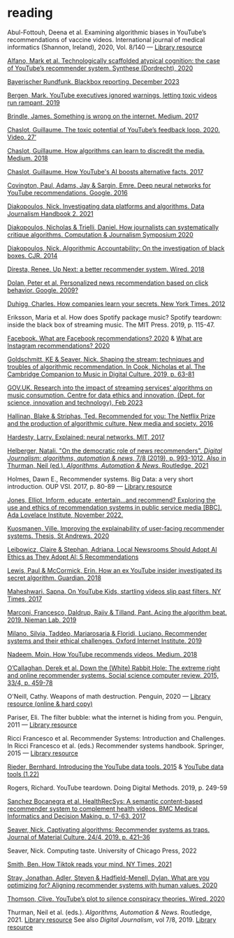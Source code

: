 # reading

Abul-Fottouh, Deena et al. Examining algorithmic biases in YouTube’s recommendations of vaccine videos. International journal of medical informatics (Shannon, Ireland), 2020, Vol. 8/140 — [Library resource](https://librarysearch.cardiff.ac.uk/permalink/f/djvk49/TN_cdi_proquest_miscellaneous_2407586947)

[Alfano, Mark et al. Technologically scaffolded atypical cognition: the case of YouTube’s recommender system. Synthese (Dordrecht), 2020](https://link.springer.com/article/10.1007%2Fs11229-020-02724-x)

[Bayerischer Rundfunk. Blackbox reporting. December 2023](https://interaktiv.br.de/paper/AI-Automation-Lab_Blackbox-Reporting_EN.pdf)

[Bergen, Mark. YouTube executives ignored warnings, letting toxic videos run rampant, 2019](https://www.bloomberg.com/news/features/2019-04-02/youtube-executives-ignored-warnings-letting-toxic-videos-run-rampant)

[Brindle, James. Something is wrong on the internet. Medium. 2017](https://medium.com/@jamesbridle/something-is-wrong-on-the-internet-c39c471271d2)

[Chaslot, Guillaume. The toxic potential of YouTube’s feedback loop. 2020. Video. 27’](https://www.youtube.com/watch?v=Et2n0J0OeQ8&list=PLtmWHNX-gukK0HxaoW7a8ePhrd13KSQc4&index=4)

[Chaslot, Guillaume. How algorithms can learn to discredit the media. Medium. 2018](https://guillaumechaslot.medium.com/how-algorithms-can-learn-to-discredit-the-media-d1360157c4fa)

[Chaslot, Guillaume. How YouTube's AI boosts alternative facts. 2017](https://guillaumechaslot.medium.com/how-youtubes-a-i-boosts-alternative-facts-3cc276f47cf7)

[Covington, Paul, Adams, Jay & Sargin, Emre. Deep neural networks for YouTube recommendations. Google. 2016](https://static.googleusercontent.com/media/research.google.com/en//pubs/archive/45530.pdf)

[Diakopoulos, Nick. Investigating data platforms and algorithms. Data Journalism Handbook 2. 2021](https://datajournalism.com/read/handbook/two/investigating-data-platforms-and-algorithms/the-algorithms-beat-angles-and-methods-for-investigation)

[Diakopoulos, Nicholas & Trielli, Daniel. How journalists can systematically critique algorithms. Computation & Journalism Symposium 2020](https://cpb-us-w2.wpmucdn.com/sites.northeastern.edu/dist/d/53/files/2020/02/CJ_2020_paper_14.pdf)

[Diakopoulos, Nick. Algorithmic Accountability: On the investigation of black boxes. CJR. 2014](https://www.cjr.org/tow_center_reports/algorithmic_accountability_on_the_investigation_of_black_boxes.php)

[Diresta, Renee. Up Next: a better recommender system. Wired. 2018](https://www.wired.com/story/creating-ethical-recommendation-engines/)

[Dolan, Peter et al. Personalized news recommendation based on click behavior. Google. 2009?](https://stanford.app.box.com/s/ooa2yjezp37f8l8fjxitp3yvnz2zcbe0)

[Duhigg, Charles. How companies learn your secrets. New York Times. 2012](https://www.nytimes.com/2012/02/19/magazine/shopping-habits.html?pagewanted=1&_r=1&hp)

Eriksson, Maria et al. How does Spotify package music? Spotify teardown: inside the black box of streaming music. The MIT Press. 2019, p. 115-47.

[Facebook. What are Facebook recommendations? 2020](https://help.instagram.com/313829416281232) & [What are Instagram recommendations? 2020](https://www.facebook.com/help/1257205004624246)

[Goldschmitt, KE & Seaver, Nick. Shaping the stream: techniques and troubles of algorithmic recommendation. In Cook, Nicholas et al. The Cambridge Companion to Music in Digital Culture. 2019, p. 63-81](https://www.cambridge.org/core/books/cambridge-companion-to-music-in-digital-culture/shaping-the-stream-techniques-and-troubles-of-algorithmic-recommendation/67A48CE833167EA679D3ACBF558D3F42)

[GOV.UK. Research into the impact of streaming services’ algorithms on music consumption. Centre for data ethics and innovation, (Dept. for science, innovation and technology), Feb 2023](https://www.gov.uk/government/publications/research-into-the-impact-of-streaming-services-algorithms-on-music-consumption?utm_medium=email&utm_campaign=govuk-notifications-topic&utm_source=4467ea3e-9776-47fa-bf1e-54b3bf22079b&utm_content=weekly)

[Hallinan, Blake & Striphas, Ted. Recommended for you: The Netflix Prize and the production of algorithmic culture. New media and society. 2016](https://journals.sagepub.com/doi/pdf/10.1177/1461444814538646)

[Hardesty, Larry. Explained: neural networks. MIT, 2017](https://news.mit.edu/2017/explained-neural-networks-deep-learning-0414)

[Helberger, Natali. "On the democratic role of news recommenders". *Digital Journalism: algorithms, automation & news*, 7/8 (2019), p. 993-1012. Also in Thurman, Neil (ed.). *Algorithms, Automation & News*. Routledge, 2021](https://librarysearch.cardiff.ac.uk/permalink/44WHELF_CAR/b7291a/cdi_informaworld_taylorfrancis_310_1080_21670811_2019_1623700)

Holmes, Dawn E., Recommender systems. Big Data: a very short introduction. OUP VSI. 2017, p. 80-89 — [Library resource](https://librarysearch.cardiff.ac.uk/permalink/44WHELF_CAR/1fseqj3/alma9912109076102420)

[Jones, Elliot. Inform, educate, entertain...and recommend? Exploring the use and ethics of recommendation systems in public service media [BBC]. Ada Lovelace Institute, November 2022.](https://www.adalovelaceinstitute.org/wp-content/uploads/2022/11/Ada-Lovelace-Institute-Inform-Educate-Entertain...and-Recommend-Nov-2022.pdf)

[Kuosmanen, Ville. Improving the explainability of user-facing recommender systems. Thesis, St Andrews. 2020](https://villekuosmanen.com/dissertation.pdf)

[Leibowicz, Claire & Stephan, Adriana. Local Newsrooms Should Adopt AI Ethics as They Adopt AI: 5 Recommendations](https://medium.com/partnership-on-ai/local-newsrooms-should-adopt-ai-ethics-as-they-adopt-ai-5-recommendations-ee1496ea211e)

[Lewis, Paul & McCormick, Erin. How an ex YouTube insider investigated its secret algorithm. Guardian. 2018](https://www.theguardian.com/technology/2018/feb/02/youtube-algorithm-election-clinton-trump-guillaume-chaslot)

[Maheshwari. Sapna. On YouTube Kids, startling videos slip past filters. NY Times, 2017](https://www.nytimes.com/2017/11/04/business/media/youtube-kids-paw-patrol.html)

[Marconi, Francesco, Daldrup, Rajiv & Tilland, Pant. Acing the algorithm beat. 2019. Nieman Lab. 2019](https://www.niemanlab.org/2019/02/acing-the-algorithmic-beat-journalisms-next-frontier/)

[Milano, Silvia, Taddeo, Mariarosaria & Floridi, Luciano. Recommender systems and their ethical challenges. Oxford Internet Institute. 2019](https://papers.ssrn.com/sol3/papers.cfm?abstract_id=3378581)

[Nadeem. Moin. How YouTube recommends videos. Medium. 2018](https://towardsdatascience.com/how-youtube-recommends-videos-b6e003a5ab2f)

[O’Callaghan, Derek et al. Down the (White) Rabbit Hole: The extreme right and online recommender systems. Social science computer review. 2015, 33/4, p. 459-78](https://journals.sagepub.com/doi/full/10.1177/0894439314555329)

O'Neill, Cathy. Weapons of math destruction. Penguin, 2020 — [Library resource (online & hard copy)](https://librarysearch.cardiff.ac.uk/permalink/44WHELF_CAR/1fseqj3/alma9911866618102420)

Pariser, Eli. The filter bubble: what the internet is hiding from you. Penguin, 2011 — [Library resource](https://librarysearch.cardiff.ac.uk/permalink/44WHELF_CAR/c1t5b/alma9910684463402420)

Ricci Francesco et al. Recommender Systems: Introduction and Challenges. In Ricci Francesco et al. (eds.) Recommender systems handbook. Springer, 2015 — [Library resource](https://librarysearch.cardiff.ac.uk/permalink/f/1tfrs8a/44CAR_ALMA51102120490002420)

[Rieder, Bernhard. Introducing the YouTube data tools. 2015](http://thepoliticsofsystems.net/2015/05/exploring-youtube/)
& [YouTube data tools (1.22)](https://tools.digitalmethods.net/netvizz/youtube/)

Rogers, Richard. YouTube teardown. Doing Digital Methods. 2019, p. 249-59

[Sanchez Bocanegra et al. HealthRecSys: A semantic content-based recommender system to complement health videos. BMC Medical Informatics and Decision Making. p. 17-63. 2017](https://bmcmedinformdecismak.biomedcentral.com/articles/10.1186/s12911-017-0431-7)

[Seaver, Nick. Captivating algorithms: Recommender systems as traps. Journal of Material Culture. 24/4, 2019. p. 421–36](https://www.anthropology.uci.edu/publications/Nick%20Seaver%20Journal%20of%20Material%20Culture.pdf)

Seaver, Nick. Computing taste. University of Chicago Press, 2022

[Smith, Ben. How Tiktok reads your mind. NY Times, 2021](https://www.nytimes.com/2021/12/05/business/media/tiktok-algorithm.html)

[Stray, Jonathan, Adler, Steven & Hadfield-Menell, Dylan. What are you optimizing for? Aligning recommender systems with human values. 2020](https://participatoryml.github.io/papers/2020/42.pdf)

[Thomson, Clive. YouTube’s plot to silence conspiracy theories. Wired. 2020](https://www.wired.com/story/youtube-algorithm-silence-conspiracy-theories/)

Thurman, Neil et al. (eds.). *Algorithms, Automation & News*. Routledge, 2021. [Library resource](https://librarysearch.cardiff.ac.uk/permalink/44WHELF_CAR/1fseqj3/alma9912090193502420)
See also *Digital Journalism*, vol 7/8, 2019. [Library resource](https://librarysearch.cardiff.ac.uk/permalink/44WHELF_CAR/1fseqj3/alma9911434057802420)
